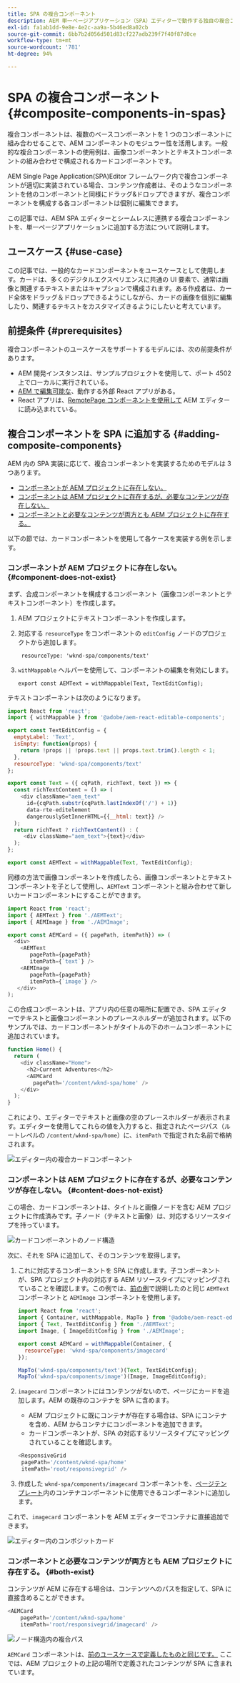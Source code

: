 ```yaml
---
title: SPA の複合コンポーネント
description: AEM 単一ページアプリケーション（SPA）エディターで動作する独自の複合コンポーネント（他のコンポーネントで構成されるコンポーネント）を作成する方法を説明します。
exl-id: fa1ab1dd-9e8e-4e2c-aa9a-5b46ed8a02cb
source-git-commit: 6bb7b2d056d501d83cf227adb239f7f40f87d0ce
workflow-type: tm+mt
source-wordcount: '781'
ht-degree: 94%

---
```


# SPA の複合コンポーネント {#composite-components-in-spas}

複合コンポーネントは、複数のベースコンポーネントを 1 つのコンポーネントに組み合わせることで、AEM コンポーネントのモジュラー性を活用します。一般的な複合コンポーネントの使用例は、画像コンポーネントとテキストコンポーネントの組み合わせで構成されるカードコンポーネントです。

AEM Single Page Application(SPA)Editor フレームワーク内で複合コンポーネントが適切に実装されている場合、コンテンツ作成者は、そのようなコンポーネントを他のコンポーネントと同様にドラッグ&amp;ドロップできますが、複合コンポーネントを構成する各コンポーネントは個別に編集できます。

この記事では、AEM SPA エディターとシームレスに連携する複合コンポーネントを、単一ページアプリケーションに追加する方法について説明します。

## ユースケース {#use-case}

この記事では、一般的なカードコンポーネントをユースケースとして使用します。カードは、多くのデジタルエクスペリエンスに共通の UI 要素で、通常は画像と関連するテキストまたはキャプションで構成されます。ある作成者は、カード全体をドラッグ＆ドロップできるようにしながら、カードの画像を個別に編集したり、関連するテキストをカスタマイズきるようにしたいと考えています。

## 前提条件 {#prerequisites}

複合コンポーネントのユースケースをサポートするモデルには、次の前提条件があります。

* AEM 開発インスタンスは、サンプルプロジェクトを使用して、ポート 4502 上でローカルに実行されている。
* [AEM で編集可能な](editing-external-spa.md)、動作する外部 React アプリがある。
* React アプリは、[RemotePage コンポーネントを使用して](remote-page.md) AEM エディターに読み込まれている。

## 複合コンポーネントを SPA に追加する {#adding-composite-components}

AEM 内の SPA 実装に応じて、複合コンポーネントを実装するためのモデルは 3 つあります。

* [コンポーネントが AEM プロジェクトに存在しない。](#component-does-not-exist)
* [コンポーネントは AEM プロジェクトに存在するが、必要なコンテンツが存在しない。](#content-does-not-exist)
* [コンポーネントと必要なコンテンツが両方とも AEM プロジェクトに存在する。](#both-exist)

以下の節では、カードコンポーネントを使用して各ケースを実装する例を示します。

### コンポーネントが AEM プロジェクトに存在しない。 {#component-does-not-exist}

まず、合成コンポーネントを構成するコンポーネント（画像コンポーネントとテキストコンポーネント）を作成します。

1. AEM プロジェクトにテキストコンポーネントを作成します。
1. 対応する `resourceType` をコンポーネントの `editConfig` ノードのプロジェクトから追加します。

   ```text
    resourceType: 'wknd-spa/components/text' 
   ```

1. `withMappable` ヘルパーを使用して、コンポーネントの編集を有効にします。

   ```text
   export const AEMText = withMappable(Text, TextEditConfig); 
   ```

テキストコンポーネントは次のようになります。

```javascript
import React from 'react';
import { withMappable } from '@adobe/aem-react-editable-components';

export const TextEditConfig = {
  emptyLabel: 'Text',
  isEmpty: function(props) {
    return !props || !props.text || props.text.trim().length < 1;
  },
  resourceType: 'wknd-spa/components/text'
};

export const Text = ({ cqPath, richText, text }) => {
  const richTextContent = () => (
    <div className="aem_text"
      id={cqPath.substr(cqPath.lastIndexOf('/') + 1)}
      data-rte-editelement
      dangerouslySetInnerHTML={{__html: text}} />
  );
  return richText ? richTextContent() : (
     <div className="aem_text">{text}</div>
  );
};

export const AEMText = withMappable(Text, TextEditConfig);
```

同様の方法で画像コンポーネントを作成したら、画像コンポーネントとテキストコンポーネントを子として使用し、`AEMText` コンポーネントと組み合わせて新しいカードコンポーネントにすることができます。

```javascript
import React from 'react';
import { AEMText } from './AEMText';
import { AEMImage } from './AEMImage';

export const AEMCard = ({ pagePath, itemPath}) => (
  <div>
    <AEMText
       pagePath={pagePath}
       itemPath={`text`} />
    <AEMImage
       pagePath={pagePath}
       itemPath={`image`} />
   </div>
);
```

この合成コンポーネントは、アプリ内の任意の場所に配置でき、SPA エディターでテキストと画像コンポーネントのプレースホルダーが追加されます。以下のサンプルでは、カードコンポーネントがタイトルの下のホームコンポーネントに追加されています。

```javascript
function Home() {
  return (
    <div className="Home">
      <h2>Current Adventures</h2>
      <AEMCard
        pagePath='/content/wknd-spa/home' />
    </div>
  );
}
```

これにより、エディターでテキストと画像の空のプレースホルダーが表示されます。エディターを使用してこれらの値を入力すると、指定されたページパス（ルートレベルの `/content/wknd-spa/home`）に、`itemPath` で指定された名前で格納されます。

![エディター内の複合カードコンポーネント](assets/composite-card.png)

### コンポーネントは AEM プロジェクトに存在するが、必要なコンテンツが存在しない。 {#content-does-not-exist}

この場合、カードコンポーネントは、タイトルと画像ノードを含む AEM プロジェクトに作成済みです。子ノード（テキストと画像）は、対応するリソースタイプを持っています。

![カードコンポーネントのノード構造](assets/composite-node-structure.png)

次に、それを SPA に追加して、そのコンテンツを取得します。

1. これに対応するコンポーネントを SPA に作成します。子コンポーネントが、SPA プロジェクト内の対応する AEM リソースタイプにマッピングされていることを確認します。この例では、[前の例](#component-does-not-exist)で説明したのと同じ `AEMText` コンポーネントと `AEMImage` コンポーネントを使用します。

   ```javascript
   import React from 'react';
   import { Container, withMappable, MapTo } from '@adobe/aem-react-editable-components';
   import { Text, TextEditConfig } from './AEMText';
   import Image, { ImageEditConfig } from './AEMImage';
   
   export const AEMCard = withMappable(Container, {
     resourceType: 'wknd-spa/components/imagecard'
   });
   
   MapTo('wknd-spa/components/text')(Text, TextEditConfig);
   MapTo('wknd-spa/components/image')(Image, ImageEditConfig);
   ```

1. `imagecard` コンポーネントにはコンテンツがないので、ページにカードを追加します。AEM の既存のコンテナを SPA に含めます。
   * AEM プロジェクトに既にコンテナが存在する場合は、SPA にコンテナを含め、AEM からコンテナにコンポーネントを追加できます。
   * カードコンポーネントが、SPA の対応するリソースタイプにマッピングされていることを確認します。

   ```javascript
   <ResponsiveGrid
    pagePath='/content/wknd-spa/home'
    itemPath='root/responsivegrid' />
   ```

1. 作成した `wknd-spa/components/imagecard` コンポーネントを、[ページテンプレート](/help/sites-cloud/authoring/features/templates.md)内のコンテナコンポーネントに使用できるコンポーネントに追加します。

これで、`imagecard` コンポーネントを AEM エディターでコンテナに直接追加できます。

![エディター内のコンポジットカード](assets/composite-card.gif)

### コンポーネントと必要なコンテンツが両方とも AEM プロジェクトに存在する。 {#both-exist}

コンテンツが AEM に存在する場合は、コンテンツへのパスを指定して、SPA に直接含めることができます。

```javascript
<AEMCard
    pagePath='/content/wknd-spa/home'
    itemPath='root/responsivegrid/imagecard' />
```

![ノード構造内の複合パス](assets/composite-path.png)

`AEMCard` コンポーネントは、[前のユースケースで定義したものと同じです。](#content-does-not-exist) ここでは、AEM プロジェクトの上記の場所で定義されたコンテンツが SPA に含まれています。
